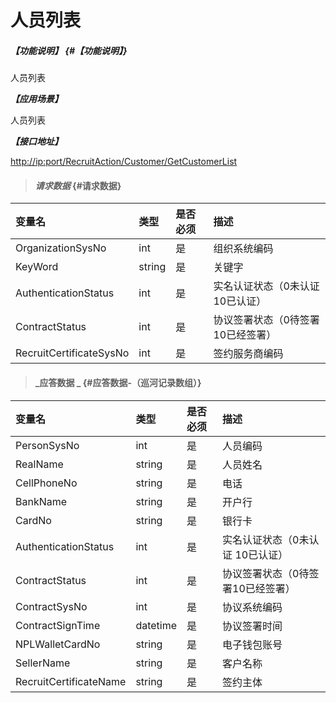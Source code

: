 # 人员列表

##### _【功能说明】_ {#【功能说明】}

人员列表

_**【应用场景】**_

人员列表

_**【接口地址】**_

[http://ip:port/RecruitAction/Customer/GetCustomerList](http://ip:port/RecruitAction/Customer/GetCustomerList)

> #### _请求数据_ {#请求数据}

| 变量名 | 类型 | 是否必须 | 描述 |
| :--- | :--- | :--- | :--- |
| OrganizationSysNo | int | 是 | 组织系统编码 |
| KeyWord | string | 是 | 关键字 |
| AuthenticationStatus | int | 是 | 实名认证状态（0未认证 10已认证） |
| ContractStatus | int | 是 | 协议签署状态（0待签署10已经签署） |
| RecruitCertificateSysNo| int | 是 | 签约服务商编码 |


> #### _应答数据 _ {#应答数据-（巡河记录数组）}

| 变量名 | 类型 | 是否必须 | 描述 |
| :--- | :--- | :--- | :--- |
| PersonSysNo | int | 是 | 人员编码 |
| RealName | string | 是 | 人员姓名 |
| CellPhoneNo | string | 是 | 电话 |
| BankName | string | 是 | 开户行 |
| CardNo | string | 是 | 银行卡 |
| AuthenticationStatus | int | 是 | 实名认证状态（0未认证 10已认证） |
| ContractStatus | int | 是 | 协议签署状态（0待签署10已经签署） |
| ContractSysNo | int | 是 | 协议系统编码 |
| ContractSignTime | datetime | 是 | 协议签署时间 |
| NPLWalletCardNo | string | 是 | 电子钱包账号 |
| SellerName| string | 是 | 客户名称 |
| RecruitCertificateName| string | 是 | 签约主体 |










